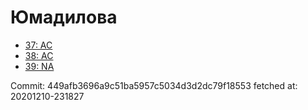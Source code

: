 # Юмадилова
- [37: AC](37.md)
- [38: AC](38.md)
- [39: NA](39.md)

Commit: 449afb3696a9c51ba5957c5034d3d2dc79f18553
 fetched at: 20201210-231827
